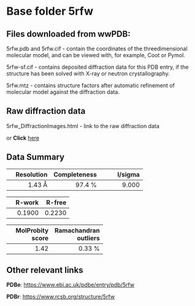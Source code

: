 # Base folder 5rfw

## Files downloaded from wwPDB:

5rfw.pdb and 5rfw.cif - contain the coordinates of the threedimensional molecular model, and can be viewed with, for example, Coot or Pymol.

5rfw-sf.cif - contains deposited diffraction data for this PDB entry, if the structure has been solved with X-ray or neutron crystallography.

5rfw.mtz - contains structure factors after automatic refinement of molecular model against the diffraction data.

## Raw diffraction data

5rfw_DiffractionImages.html - link to the raw diffraction data 

or **Click** [here](https://zenodo.org/record/3731535) 

## Data Summary
|   | Resolution | Completeness| I/sigma |
|---|-------------:|----------------:|--------------:|
|   |1.43 Å|97.4  %|<img width=50/>9.000|

|   | **R-work**| **R-free**   
|---|-------------:|----------------:|           
||0.1900|0.2230|

|   |**MolProbity<br>score**| **Ramachandran<br>outliers** 
|---|-------------:|----------------:|
||1.42|0.33 %|

## Other relevant links 
**PDBe**:  https://www.ebi.ac.uk/pdbe/entry/pdb/5rfw
 
**PDBr**: https://www.rcsb.org/structure/5rfw 

